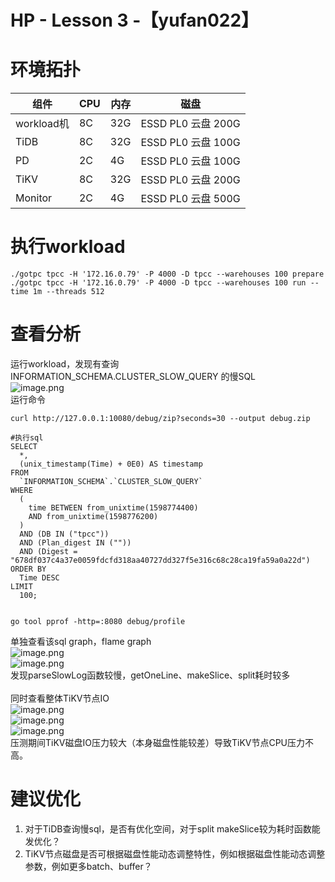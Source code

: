 # HP - Lesson 3 -【yufan022】

<a name="FzdF8"></a>
# 环境拓扑
| 组件 | CPU | 内存 | 磁盘 |
| --- | --- | --- | --- |
| workload机 | 8C | 32G | ESSD PL0 云盘 200G |
| TiDB | 8C | 32G | ESSD PL0 云盘 100G |
| PD | 2C | 4G | ESSD PL0 云盘 100G |
| TiKV | 8C | 32G | ESSD PL0 云盘 200G |
| Monitor | 2C | 4G | ESSD PL0 云盘 500G |

<a name="VKXya"></a>
# 
<a name="8ppIf"></a>
# 执行workload
```shell
./gotpc tpcc -H '172.16.0.79' -P 4000 -D tpcc --warehouses 100 prepare
./gotpc tpcc -H '172.16.0.79' -P 4000 -D tpcc --warehouses 100 run --time 1m --threads 512
```
<a name="04GLl"></a>
# 
<a name="LBqvP"></a>
# 查看分析
运行workload，发现有查询 INFORMATION_SCHEMA.CLUSTER_SLOW_QUERY 的慢SQL<br />![image.png](https://cdn.nlark.com/yuque/0/2020/png/437932/1598781095176-2bae376f-d6b9-4251-88af-94b204d4839c.png#align=left&display=inline&height=603&margin=%5Bobject%20Object%5D&name=image.png&originHeight=1206&originWidth=1976&size=201248&status=done&style=none&width=988)<br />运行命令
```shell
curl http://127.0.0.1:10080/debug/zip?seconds=30 --output debug.zip

#执行sql
SELECT
  *,
  (unix_timestamp(Time) + 0E0) AS timestamp
FROM
  `INFORMATION_SCHEMA`.`CLUSTER_SLOW_QUERY`
WHERE
  (
    time BETWEEN from_unixtime(1598774400)
    AND from_unixtime(1598776200)
  )
  AND (DB IN ("tpcc"))
  AND (Plan_digest IN (""))
  AND (Digest = "678df037c4a37e0059fdcfd318aa40727dd327f5e316c68c28ca19fa59a0a22d")
ORDER BY
  Time DESC
LIMIT
  100;


go tool pprof -http=:8080 debug/profile
```
单独查看该sql graph，flame graph<br />![image.png](https://cdn.nlark.com/yuque/0/2020/png/437932/1598843640617-2e51478d-e79c-43ce-9ffd-58b903b63bb4.png#align=left&display=inline&height=846&margin=%5Bobject%20Object%5D&name=image.png&originHeight=846&originWidth=1162&size=174638&status=done&style=none&width=1162)<br />![image.png](https://cdn.nlark.com/yuque/0/2020/png/437932/1598843655766-b04f2170-9827-4c40-9b09-5e1b644019cb.png#align=left&display=inline&height=756&margin=%5Bobject%20Object%5D&name=image.png&originHeight=756&originWidth=1309&size=127832&status=done&style=none&width=1309)<br />发现parseSlowLog函数较慢，getOneLine、makeSlice、split耗时较多<br />
<br />同时查看整体TiKV节点IO<br />![image.png](https://cdn.nlark.com/yuque/0/2020/png/437932/1598863398081-3e45a120-793a-40ae-8b69-39b8bee30f08.png#align=left&display=inline&height=248&margin=%5Bobject%20Object%5D&name=image.png&originHeight=248&originWidth=857&size=41217&status=done&style=none&width=857)<br />![image.png](https://cdn.nlark.com/yuque/0/2020/png/437932/1598863339932-1d86ceac-df59-4f26-abdb-6a038a430e6d.png#align=left&display=inline&height=550&margin=%5Bobject%20Object%5D&name=image.png&originHeight=550&originWidth=1234&size=110976&status=done&style=none&width=1234)<br />![image.png](https://cdn.nlark.com/yuque/0/2020/png/437932/1598863354739-4cdbfd04-2d73-4b1d-8419-4ca0b77346c3.png#align=left&display=inline&height=548&margin=%5Bobject%20Object%5D&name=image.png&originHeight=548&originWidth=1236&size=138439&status=done&style=none&width=1236)<br />压测期间TiKV磁盘IO压力较大（本身磁盘性能较差）导致TiKV节点CPU压力不高。<br />

<a name="6J88q"></a>
# 建议优化

1. 对于TiDB查询慢sql，是否有优化空间，对于split makeSlice较为耗时函数能发优化？
1. TiKV节点磁盘是否可根据磁盘性能动态调整特性，例如根据磁盘性能动态调整参数，例如更多batch、buffer？


